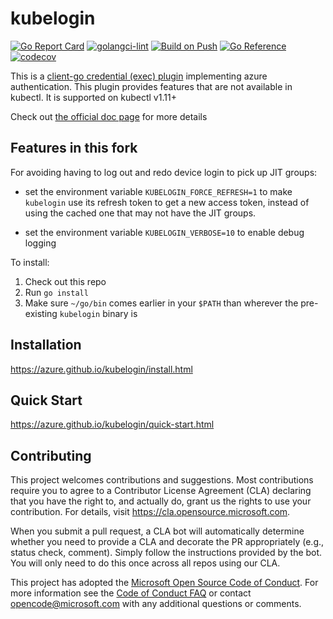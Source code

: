 # kubelogin

[![Go Report Card](https://goreportcard.com/badge/github.com/Azure/kubelogin)](https://goreportcard.com/report/github.com/Azure/kubelogin)
[![golangci-lint](https://github.com/Azure/kubelogin/actions/workflows/golangci-lint.yml/badge.svg)](https://github.com/Azure/kubelogin/actions/workflows/golangci-lint.yml)
[![Build on Push](https://github.com/Azure/kubelogin/actions/workflows/build.yml/badge.svg)](https://github.com/Azure/kubelogin/actions/workflows/build.yml)
[![Go Reference](https://pkg.go.dev/badge/github.com/Azure/kubelogin.svg)](https://pkg.go.dev/github.com/Azure/kubelogin)
[![codecov](https://codecov.io/gh/Azure/kubelogin/branch/master/graph/badge.svg?token=02PZRX59VM)](https://codecov.io/gh/Azure/kubelogin)

This is a [client-go credential (exec) plugin](https://kubernetes.io/docs/reference/access-authn-authz/authentication/#client-go-credential-plugins) implementing azure authentication. This plugin provides features that are not available in kubectl. It is supported on kubectl v1.11+

Check out [the official doc page](https://azure.github.io/kubelogin/index.html) for more details

## Features in this fork

For avoiding having to log out and redo device login to pick up JIT groups:

  - set the environment variable `KUBELOGIN_FORCE_REFRESH=1` to make
    `kubelogin` use its refresh token to get a new access token, instead of
    using the cached one that may not have the JIT groups.

  - set the environment variable `KUBELOGIN_VERBOSE=10` to enable debug
    logging

To install:

  1. Check out this repo
  2. Run `go install`
  3. Make sure `~/go/bin` comes earlier in your `$PATH` than wherever the
     pre-existing `kubelogin` binary is

## Installation

https://azure.github.io/kubelogin/install.html

## Quick Start

https://azure.github.io/kubelogin/quick-start.html

## Contributing

This project welcomes contributions and suggestions. Most contributions require you to agree to a
Contributor License Agreement (CLA) declaring that you have the right to, and actually do, grant us
the rights to use your contribution. For details, visit <https://cla.opensource.microsoft.com>.

When you submit a pull request, a CLA bot will automatically determine whether you need to provide
a CLA and decorate the PR appropriately (e.g., status check, comment). Simply follow the instructions
provided by the bot. You will only need to do this once across all repos using our CLA.

This project has adopted the [Microsoft Open Source Code of Conduct](https://opensource.microsoft.com/codeofconduct/).
For more information see the [Code of Conduct FAQ](https://opensource.microsoft.com/codeofconduct/faq/) or
contact [opencode@microsoft.com](mailto:opencode@microsoft.com) with any additional questions or comments.
